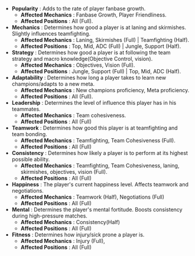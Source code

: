 - **Popularity**    : Adds to the rate of player fanbase growth.
  - **Affected Mechanics**  : Fanbase Growth, Player Friendliness.
  - **Affected Positions**  : All (Full).
- **Mechanics**     : Determines how good a player is at laning and skirmishes.  Slightly influences teamfighting.
  - **Affected Mechanics**  : Laning, Skirmishes (Full) | Teamfighting (Half).
  - **Affected Positions**  : Top, Mid, ADC (Full) | Jungle, Support (Half).
- **Strategy**      : Determines how good a player is at following the team strategy and macro knowledge(Objective Control, vision).
  - **Affected Mechanics**  : Objectives, Vision (Full).
  - **Affected Positions**  : Jungle, Support (Full) | Top, Mid, ADC (Half).
- **Adaptability**  : Determines how long a player takes to learn new champions/adapts to a new meta.
  - **Affected Mechanics**  : New champions proficiency, Meta proficiency.
  - **Affected Positions**  : All (Full).
- **Leadership**    : Determines the level of influence this player has in his teammates.
  - **Affected Mechanics**  : Team cohesiveness.
  - **Affected Positions**  : All (Full)
- **Teamwork**      : Determines how good this player is at teamfighting and team bonding.
  - **Affected Mechanics**  : Teamfighting, Team Cohesiveness (Full).
  - **Affected Positions**  : All (Full)
- **Consistency**   : Determines how likely a player is to perform at its highest possible ability.
  - **Affected Mechanics**  : Teamfighting, Team Cohesiveness, laning, skirmishes, objectives, vision (Full).
  - **Affected Positions**  : All (Full)
- **Happiness**     : The player's current happiness level.  Affects teamwork and negotiations.
  - **Affected Mechanics**  : Teamwork (Half), Negotiations (Full)
  - **Affected Positions**  : All (Full)
- **Mental**        : Determines the player's mental fortitude.  Boosts consistency during high-pressure matches.
  - **Affected Mechanics**  : Consistency(Half)
  - **Affected Positions**  : All (Full)
- **Fitness**       : Determines how injury/sick prone a player is.
  - **Affected Mechanics**  : Injury (Full), 
  - **Affected Positions**  : All (Full)
